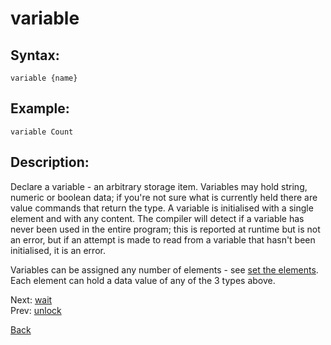 # variable

## Syntax:
`variable {name}`

## Example:
`variable Count`

## Description:
Declare a variable - an arbitrary storage item. Variables may hold string, numeric or boolean data; if you're not sure what is currently held there are value commands that return the type. A variable is initialised with a single element and with any content. The compiler will detect if a variable has never been used in the entire program; this is reported at runtime but is not an error, but if an attempt is made to read from a variable that hasn't been initialised, it is an error.

Variables can be assigned any number of elements - see [set the elements](set.md). Each element can hold a data value of any of the 3 types above.

Next: [wait](wait.md)  
Prev: [unlock](toggle.md)

[Back](../../README.md)
